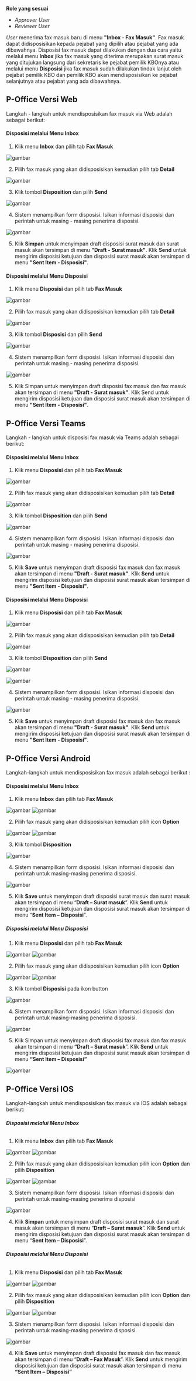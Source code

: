 **Role yang sesuai**

- *Approver User*
- *Reviewer User*

*User* menerima fax masuk baru di menu **"Inbox - Fax Masuk"**. Fax masuk dapat didisposisikan kepada pejabat yang dipilih atau pejabat yang ada dibawahnya. Disposisi fax masuk dapat dilakukan dengan dua cara yaitu melalui menu **Inbox** jika fax masuk yang diterima merupakan surat masuk yang ditujukan langsung dari sekretaris ke pejabat pemilik KBOnya atau melalui menu **Disposisi** jika fax masuk sudah dilakukan tindak lanjut oleh pejabat pemilik KBO dan pemilik KBO akan mendisposisikan ke pejabat selanjutnya atau pejabat yang ada dibawahnya. 

## **P-Office Versi Web**

Langkah - langkah untuk mendisposisikan fax masuk via Web adalah sebagai berikut:

#### **Disposisi melalui Menu Inbox**

1. Klik menu **Inbox** dan pilih tab **Fax Masuk**

![gambar](FaxMasuk/FM_WEB/Disposisi01.png) 

2. Pilih fax masuk yang akan didisposisikan kemudian pilih tab **Detail**

![gambar](FaxMasuk/FM_WEB/Disposisi02.png) 

3. Klik tombol **Disposition** dan pilih **Send**
    
![gambar](FaxMasuk/FM_WEB/Disposisi03.png)

4. Sistem menampilkan form disposisi. Isikan informasi disposisi dan perintah untuk masing - masing penerima disposisi.

![gambar](FaxMasuk/FM_WEB/Disposisi04.png) 

5. Klik **Simpan** untuk menyimpan draft disposisi surat masuk dan surat masuk akan tersimpan di menu **"Draft - Surat masuk"**. Klik **Send** untuk mengirim disposisi ketujuan dan disposisi surat masuk akan tersimpan di menu **"Sent Item - Disposisi"**.

#### **Disposisi melalui Menu Disposisi**

1. Klik menu **Disposisi** dan pilih tab **Fax Masuk**

![gambar](FaxMasuk/FM_WEB/Disposisi05.png) 

2. Pilih fax masuk yang akan didisposisikan kemudian pilih tab **Detail**

![gambar](FaxMasuk/FM_WEB/Disposisi06.png) 

3. Klik tombol **Disposisi** dan pilih **Send**

![gambar](FaxMasuk/FM_WEB/Disposisi07.png) 

4. Sistem menampilkan form disposisi. Isikan informasi disposisi dan perintah untuk masing - masing penerima disposisi.

![gambar](FaxMasuk/FM_WEB/Disposisi08.png) 

5. Klik Simpan untuk menyimpan draft disposisi fax masuk dan fax masuk akan tersimpan di menu **"Draft - Surat masuk"**. Klik Send untuk mengirim disposisi ketujuan dan disposisi surat masuk akan tersimpan di menu **"Sent Item - Disposisi"**.

## **P-Office Versi Teams**

Langkah - langkah untuk disposisi fax masuk via Teams adalah sebagai berikut:

#### **Disposisi melalui Menu Inbox**

1. Klik menu **Disposisi** dan pilih tab **Fax Masuk**

![gambar](FaxMasuk/FM_Teams/FM24.png)

2. Pilih fax masuk yang akan didisposisikan kemudian pilih tab **Detail**

![gambar](FaxMasuk/FM_Teams/FM25.png)

3. Klik tombol **Disposition** dan pilih **Send**

![gambar](FaxMasuk/FM_Teams/FM26.png)

4. Sistem menampilkan form disposisi. Isikan informasi disposisi dan perintah untuk masing - masing penerima disposisi.

![gambar](FaxMasuk/FM_Teams/FM27.png)

5. Klik **Save** untuk menyimpan draft disposisi fax masuk dan fax masuk akan tersimpan di menu **"Draft - Surat masuk"**. Klik **Send** untuk mengirim disposisi ketujuan dan disposisi surat masuk akan tersimpan di menu **"Sent Item - Disposisi"**.

#### **Disposisi melalui Menu Disposisi**

1. Klik menu **Disposisi** dan pilih tab **Fax Masuk**

![gambar](FaxMasuk/FM_Teams/FM28.png)

2. Pilih fax masuk yang akan didisposisikan kemudian pilih tab **Detail**

![gambar](FaxMasuk/FM_Teams/FM29.png)

3. Klik tombol **Disposition** dan pilih **Send**

![gambar](FaxMasuk/FM_Teams/FM30.png)

![gambar](FaxMasuk/FM_Teams/FM31.png)

4. Sistem menampilkan form disposisi. Isikan informasi disposisi dan perintah untuk masing - masing penerima disposisi.

![gambar](FaxMasuk/FM_Teams/FM32.png)

5. Klik **Save** untuk menyimpan draft disposisi fax masuk dan fax masuk akan tersimpan di menu **"Draft - Surat masuk"**. Klik **Send** untuk mengirim disposisi ketujuan dan disposisi surat masuk akan tersimpan di menu **"Sent Item - Disposisi"**.

## **P-Office Versi Android**

Langkah-langkah untuk mendisposisikan fax masuk adalah sebagai berikut :

#### **Disposisi melalui Menu Inbox**

1. Klik menu **Inbox** dan pilih tab **Fax Masuk**

![gambar](FaxMasuk/FM_Android/DisposisiFM/A01.jpg) ![gambar](FaxMasuk/FM_Android/DisposisiFM/A02.jpg)

2. Pilih fax masuk yang akan didisposisikan kemudian pilih icon **Option**

![gambar](FaxMasuk/FM_Android/DisposisiFM/A05.jpg) ![gambar](FaxMasuk/FM_Android/DisposisiFM/A06.jpg)

3. Klik tombol **Disposition**

![gambar](FaxMasuk/FM_Android/DisposisiFM/A07.jpg)

4. 	Sistem menampilkan form disposisi. Isikan informasi disposisi dan perintah untuk masing-masing penerima disposisi.

![gambar](FaxMasuk/FM_Android/DisposisiFM/A08.jpg)

5. Klik **Save** untuk menyimpan draft disposisi surat masuk dan surat masuk akan tersimpan di menu “**Draft – Surat masuk**”. Klik **Send** untuk mengirim disposisi ketujuan dan disposisi surat masuk akan tersimpan di menu “**Sent Item – Disposisi**”.

##### **Disposisi melalui Menu Disposisi**

1. Klik menu **Disposisi** dan pilih tab **Fax Masuk**

![gambar](FaxMasuk/FM_Android/DisposisiFM/A09.jpg) ![gambar](FaxMasuk/FM_Android/DisposisiFM/A10.jpg)

2. Pilih fax masuk yang akan didisposisikan kemudian pilih icon **Option**

![gambar](FaxMasuk/FM_Android/DisposisiFM/A11.jpg) ![gambar](FaxMasuk/FM_Android/DisposisiFM/A012.jpg)

3. Klik tombol **Disposisi** pada ikon button

![gambar](FaxMasuk/FM_Android/DisposisiFM/A013.jpg)

4. Sistem menampilkan form disposisi. Isikan informasi disposisi dan perintah untuk masing-masing penerima disposisi.

![gambar](FaxMasuk/FM_Android/DisposisiFM/A014.jpg)

5. Klik Simpan untuk menyimpan draft disposisi fax masuk dan fax masuk akan tersimpan di menu **“Draft – Surat masuk**”. Klik **Send** untuk mengirim disposisi ketujuan dan disposisi surat masuk akan tersimpan di menu **“Sent Item – Disposisi”**

![gambar](FaxMasuk/FM_Android/DisposisiFM/A015.jpg)

## **P-Office Versi IOS**

Langkah-langkah untuk mendisposisikan fax masuk via IOS adalah sebagai berikut:

###### **Disposisi melalui Menu Inbox**

1. Klik menu **Inbox** dan pilih tab **Fax Masuk**

![gambar](FaxMasuk/FM_IOS/FM-21.1.png) ![gambar](FaxMasuk/FM_IOS/FM-21.2.png)

2. Pilih fax masuk yang akan didisposisikan kemudian pilih icon **Option** dan pilih **Disposition**

![gambar](FaxMasuk/FM_IOS/FM-22.1.png) ![gambar](FaxMasuk/FM_IOS/FM-22.1.png)

3. Sistem menampilkan form disposisi. Isikan informasi disposisi dan perintah untuk masing-masing penerima disposisi

![gambar](FaxMasuk/FM_IOS/FM-23.png)

4. Klik **Simpan** untuk menyimpan draft disposisi surat masuk dan surat masuk akan tersimpan di menu “**Draft – Surat masuk**”. Klik **Send** untuk mengirim disposisi ketujuan dan disposisi surat masuk akan tersimpan di menu “**Sent Item – Disposisi**”.


###### **Disposisi melalui Menu Disposisi**

1. Klik menu **Disposisi** dan pilih tab **Fax Masuk**

![gambar](FaxMasuk/FM_IOS/FM-24.1.png) ![gambar](FaxMasuk/FM_IOS/FM-24.2.png)

2. Pilih fax masuk yang akan didisposisikan kemudian pilih icon **Option** dan pilih **Disposition**

![gambar](FaxMasuk/FM_IOS/FM-25.1.png) ![gambar](FaxMasuk/FM_IOS/FM-25.1.png)

3. Sistem menampilkan form disposisi. Isikan informasi disposisi dan perintah untuk masing-masing penerima disposisi.

![gambar](FaxMasuk/FM_IOS/FM-26.png)

4. Klik **Save** untuk menyimpan draft disposisi fax masuk dan fax masuk akan tersimpan di menu “**Draft – Fax Masuk**”. Klik **Send** untuk mengirim disposisi ketujuan dan disposisi surat masuk akan tersimpan di menu **“Sent Item – Disposisi”**
